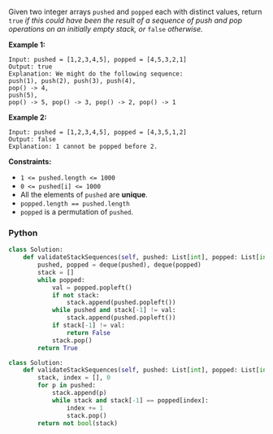 Given two integer arrays  `pushed`  and  `popped`  each with distinct values, return  `true` _if this could have been
the result of a sequence of push and pop operations on an initially empty stack, or_ `false` _otherwise._

**Example 1:**

```
Input: pushed = [1,2,3,4,5], popped = [4,5,3,2,1]
Output: true
Explanation: We might do the following sequence:
push(1), push(2), push(3), push(4),
pop() -> 4,
push(5),
pop() -> 5, pop() -> 3, pop() -> 2, pop() -> 1
```

**Example 2:**

```
Input: pushed = [1,2,3,4,5], popped = [4,3,5,1,2]
Output: false
Explanation: 1 cannot be popped before 2.
```

**Constraints:**

- `1 <= pushed.length <= 1000`
- `0 <= pushed[i] <= 1000`
- All the elements of  `pushed`  are  **unique**.
- `popped.length == pushed.length`
- `popped`  is a permutation of  `pushed`.

### Python

```python
class Solution:
    def validateStackSequences(self, pushed: List[int], popped: List[int]) -> bool:
        pushed, popped = deque(pushed), deque(popped)
        stack = []
        while popped:
            val = popped.popleft()
            if not stack:
                stack.append(pushed.popleft())
            while pushed and stack[-1] != val:
                stack.append(pushed.popleft())
            if stack[-1] != val:
                return False
            stack.pop()
        return True
```

```python
class Solution:
    def validateStackSequences(self, pushed: List[int], popped: List[int]) -> bool:
        stack, index = [], 0
        for p in pushed:
            stack.append(p)
            while stack and stack[-1] == popped[index]:
                index += 1
                stack.pop()
        return not bool(stack)
```